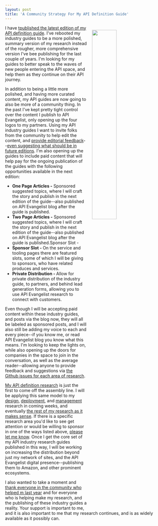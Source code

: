```yaml
---
layout: post
title: 'A Community Strategy For My API Definition Guide'
---
```

<p><a href="http://definitions.apievangelist.com/guide/"><img style="padding: 15px;" src="http://kinlane-productions.s3.amazonaws.com/api_evangelist_site/blog/api_definitions_2017_03.png" alt="" width="40%" align="right" /></a></p>
<p>I have <a href="http://definitions.apievangelist.com/guide/">tpublished the latest edition of my API definition guide</a>. I've rebooted my industry guides to be a more polished, summary version of my research instead of the rougher, more comprehensive version I've bee publishing for the last couple of years. I'm looking for my guides to better speak to the waves of new people entering the API space, and help them as they continue on their API journey.</p>
<p>In addition to being a little more polished, and having more curated content, my API guides are now going to also be more of a community thing. In the past I've kept pretty tight control over the content I publish to API Evangelist, only opening up the four logos to my partners. Using my API industry guides I want to invite folks from the community to help edit the content, and <a href="https://github.com/api-evangelist/definitions/issues?q=is%3Aissue+is%3Aclosed">provide editorial feedback</a>--<a href="https://github.com/api-evangelist/definitions/issues/6">even suggesting what should be in future editions</a>. I'm also opening up the guides to include paid content that will help pay for the ongoing publication of the guides with the following opportunities available in the next edition:</p>
<ul>
<li><strong>One Page Articles -</strong> Sponsored suggested topics, where I will craft the story and publish in the next edition of the guide--also published on API Evangelist blog after the guide is published.</li>
<li><strong>Two Page Articles&nbsp;-</strong> Sponsored suggested topics, where I will craft the story and publish in the next edition of the guide--also published on API Evangelist blog after the guide is published.Sponsor Slot -&nbsp;</li>
<li><strong>Sponsor Slot - </strong>On the service and tooling pages there are featured slots, some of which I will be giving to sponsors, who have related produces and services.</li>
<li><strong>Private Distribution - </strong>Allow for private distribution of the industry guide, to partners, and behind lead generation forms, allowing you to use API Evangelist research to connect with customers.</li>
</ul>
<p>Even though I will be accepting paid content within these industry guides, and posts via the blog now, they will all be labeled as sponsored posts, and I will also still be adding my voice to each and every piece--if you know me, or read API Evangelist blog you know what this means. I'm looking to keep the lights on, while also opening up the doors for companies in the space to join in the conversation, as well as the average reader--allowing anyone to provide feedback and suggestions via <a href="https://github.com/api-evangelist/definitions/issues">the Github issues for each area of research</a>.</p>
<p><a href="http://definitions.apievangelist.com">My API definition research</a> is just the first to come off the assembly line. I will be applying this same model to my <a href="http://design.apievangelist.com">design</a>, <a href="http://deployment.apievangelist.com">deployment</a>, and <a href="http://management.apievangelist.com">management</a> research in coming weeks, and eventually <a href="http://apievangelist.com">the rest of my research as it makes sense</a>. If there is a specific research area you'd like to see get attention&nbsp;or would be willing to sponsor in one of the ways listed above, <a href="mailto: kin@apievangelist.com">please let me know</a>. Once I get the core set of my API industry research guides published in this way, I will be working on increasing the distribution beyond just my network of sites, and the API Evangelist digital presence--publishing them to Amazon, and other prominent ecosystems.</p>
<p>I also wanted to take a moment and <a href="https://apievangelist.com/2016/05/28/the-community-has-spoken-api-evangelist-will-stay-as-it-is/">thank everyone in the community who helped m last </a><a href="https://apievangelist.com/2016/05/28/the-community-has-spoken-api-evangelist-will-stay-as-it-is/">year</a>&nbsp;and for everyone who is helping make my research, and the publishing of these industry guides a reality. Your support is important to me, and it is also important to me that my research continues, and is as widely available as it possibly can.&nbsp;</p>